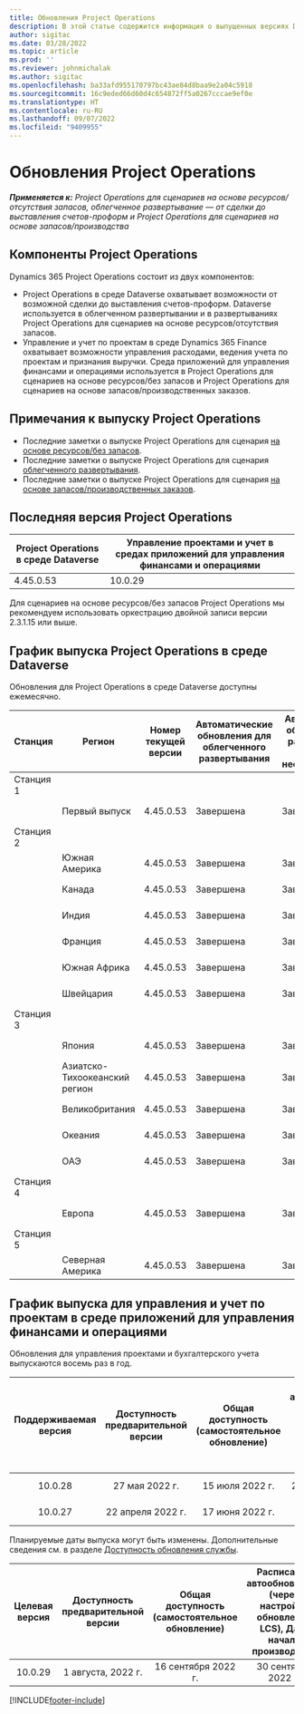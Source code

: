 ```yaml
---
title: Обновления Project Operations
description: В этой статье содержится информация о выпущенных версиях Dynamics 365 Project Operations.
author: sigitac
ms.date: 03/28/2022
ms.topic: article
ms.prod: ''
ms.reviewer: johnmichalak
ms.author: sigitac
ms.openlocfilehash: ba33afd955170797bc43ae84d8baa9e2a04c5918
ms.sourcegitcommit: 16c9eded66d60d4c654872ff5a0267cccae9ef0e
ms.translationtype: HT
ms.contentlocale: ru-RU
ms.lasthandoff: 09/07/2022
ms.locfileid: "9409955"
---
```

# <a name="project-operations-updates"></a>Обновления Project Operations

_**Применяется к:** Project Operations для сценариев на основе ресурсов/отсутствия запасов, облегченное развертывание — от сделки до выставления счетов-проформ и Project Operations для сценариев на основе запасов/производства_



## <a name="project-operations-components"></a>Компоненты Project Operations

Dynamics 365 Project Operations состоит из двух компонентов:

- Project Operations в среде Dataverse охватывает возможности от возможной сделки до выставления счетов-проформ. Dataverse используется в облегченном развертывании и в развертываниях Project Operations для сценариев на основе ресурсов/отсутствия запасов.
- Управление и учет по проектам в среде Dynamics 365 Finance охватывает возможности управления расходами, ведения учета по проектам и признания выручки. Среда приложений для управления финансами и операциями используется в Project Operations для сценариев на основе ресурсов/без запасов и Project Operations для сценариев на основе запасов/производственных заказов.

## <a name="project-operations-release-notes"></a>Примечания к выпуску Project Operations
- Последние заметки о выпуске Project Operations для сценария [на основе ресурсов/без запасов](whats-new-july-2022-resource-based.md).
- Последние заметки о выпуске Project Operations для сценария [облегченного развертывания](../pro/whats-new/whats-new-july-2022-lite.md).
- Последние заметки о выпуске Project Operations для сценария [на основе запасов/производственных заказов](../prod-pma/whats-new/whats-new-jul-2022-stocked.md).

## <a name="project-operations-latest-version"></a>Последняя версия Project Operations

| Project Operations в среде Dataverse | Управление проектами и учет в средах приложений для управления финансами и операциями | 
| --- | --- |
| 4.45.0.53 | 10.0.29 |

Для сценариев на основе ресурсов/без запасов Project Operations мы рекомендуем использовать оркестрацию двойной записи версии 2.3.1.15 или выше.

## <a name="release-schedule-for-project-operations-on-dataverse-environment"></a>График выпуска Project Operations в среде Dataverse

Обновления для Project Operations в среде Dataverse доступны ежемесячно. 

| Станция | Регион | Номер текущей версии | Автоматические обновления для облегченного развертывания | Автоматические обновления для развертывания ресурсов/нескладируемого | Следующий номер версии | Следующая общедоступная версия |
|-----------|-----------------------|-----------------|--------------------|---------------------|---------------------|---------------------|
| Станция 1 |   &nbsp;              |    &nbsp;       | &nbsp;             |      &nbsp;         |      &nbsp;         |      &nbsp;         |
|   &nbsp;  | Первый выпуск         |  4.45.0.53      | Завершена           | Завершена            | Подлежит уточнению                 | 09 сентября 2022 г.      |
| Станция 2 |   &nbsp;              |    &nbsp;       | &nbsp;             |      &nbsp;         |      &nbsp;         |      &nbsp;         |
|   &nbsp;  | Южная Америка         |  4.45.0.53      | Завершена           | Завершена            | Подлежит уточнению                 | 09 сентября 2022 г.       |
|   &nbsp;  | Канада                |  4.45.0.53      | Завершена           | Завершена            | Подлежит уточнению                 | 09 сентября 2022 г.       |
|   &nbsp;  | Индия                 |  4.45.0.53      | Завершена           | Завершена            | Подлежит уточнению                 | 09 сентября 2022 г.       |
|   &nbsp;  | Франция                |  4.45.0.53      | Завершена           | Завершена            | Подлежит уточнению                 | 09 сентября 2022 г.       |
|   &nbsp;  | Южная Африка          |  4.45.0.53      | Завершена           | Завершена            | Подлежит уточнению                 | 09 сентября 2022 г.       |
|   &nbsp;  | Швейцария           |  4.45.0.53      | Завершена           | Завершена            | Подлежит уточнению                 | 09 сентября 2022 г.       |
| Станция 3 |      &nbsp;           |     &nbsp;      |     &nbsp;         |      &nbsp;         |      &nbsp;         |      &nbsp;         |
|   &nbsp;  | Япония                 |  4.45.0.53      | Завершена      | Завершена       | Подлежит уточнению                 | 09 сентября 2022 г.       |
|   &nbsp;  | Азиатско-Тихоокеанский регион          |  4.45.0.53      | Завершена      | Завершена       | Подлежит уточнению                 | 09 сентября 2022 г.       |
|   &nbsp;  | Великобритания         |  4.45.0.53      | Завершена      | Завершена       | Подлежит уточнению                 | 09 сентября 2022 г.       |
|   &nbsp;  | Океания               |  4.45.0.53      | Завершена      | Завершена       | Подлежит уточнению                 | 09 сентября 2022 г.       |
|   &nbsp;  | ОАЭ  |  4.45.0.53      | Завершена      | Завершена       | Подлежит уточнению                 | 09 сентября 2022 г.       |
| Станция 4 |     &nbsp;            |     &nbsp;      |     &nbsp;         |      &nbsp;         |      &nbsp;         |      &nbsp;         |
|   &nbsp;  | Европа                |  4.45.0.53      | Завершена           | Завершена            | Подлежит уточнению           | 16 сентября 2022 г.       |
| Станция 5 |     &nbsp;            |     &nbsp;      |     &nbsp;         |      &nbsp;         |      &nbsp;         |      &nbsp;         |
|   &nbsp;  | Северная Америка         |  4.45.0.53      | Завершена           | Завершена            | Подлежит уточнению           | 16 сентября 2022 г.       |

## <a name="release-schedule-for-project-management-and-accounting-in-the-finance-and-operations-apps-environment"></a>График выпуска для управления и учет по проектам в среде приложений для управления финансами и операциями

Обновления для управления проектами и бухгалтерского учета выпускаются восемь раз в год.

|Поддерживаемая версия| Доступность предварительной версии | Общая доступность (самостоятельное обновление) | Расписание автообновления (через настройки обновления LCS), Дата начала производства |   Завершение обслуживания   |
|:---------------:|:---------------------------:|:---------------------------------:|:--------------------------------------------------------------------:|:------------------:|
|     10.0.28     |      27 мая 2022 г.           |        15 июля 2022 г.              |                          29 июля 2022 г.                               | 21 октября 2022 года   |
|     10.0.27     |      22 апреля 2022 г.         |        17 июня 2022 г.              |                          1 июля 2022 г.                                | 16 сентября 2022 г. |

Планируемые даты выпуска могут быть изменены. Дополнительные сведения см. в разделе [Доступность обновления службы](/dynamics365/fin-ops-core/fin-ops/get-started/public-preview-releases?toc=%2fdynamics365%2ffinance%2ftoc.json).

|Целевая версия | Доступность предварительной версии | Общая доступность (самостоятельное обновление) | Расписание автообновления (через настройки обновления LCS), Дата начала производства |   Завершение обслуживания   |
|:---------------:|:---------------------------:|:---------------------------------:|:--------------------------------------------------------------------:|:------------------:|
|     10.0.29     |      1 августа, 2022 г.         |       16 сентября 2022 г.          |                        30 сентября 2022 г.                            | 13 января 2023 г.   |

[!INCLUDE[footer-include](../includes/footer-banner.md)]
